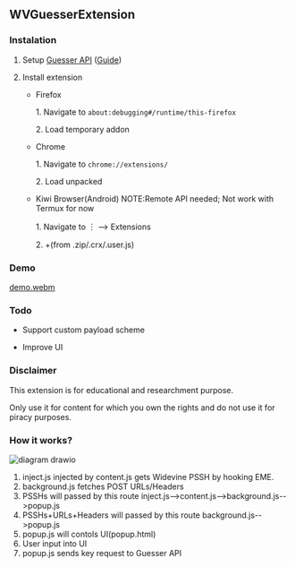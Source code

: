 ## WVGuesserExtension

### Instalation

1. Setup [Guesser API](https://github.com/nilaoda/WVCore.Server) ([Guide](https://github.com/nilaoda/Blog/discussions/58#discussioncomment-9052557))

2. Install extension
   
   * Firefox
     
     1\. Navigate to `about:debugging#/runtime/this-firefox`
     
     2\. Load temporary addon
   
   * Chrome

     1\. Navigate to `chrome://extensions/`

     2\. Load unpacked

   * Kiwi Browser(Android) NOTE:Remote API needed; Not work with Termux for now

     1\. Navigate to ︙ --> Extensions

     2\. \+(from .zip/.crx/.user.js)

### Demo
[demo.webm](https://github.com/FoxRefire/wvg/assets/155989196/f2f41e88-1fc5-4954-89d4-3dc4552258e2)


### Todo

* Support custom payload scheme

* Improve UI

### Disclaimer

This extension is for educational and researchment purpose.

Only use it for content for which you own the rights and do not use it for piracy purposes.

### How it works?

![diagram drawio](https://github.com/FoxRefire/wvg/assets/155989196/d1196125-ab07-4f5a-baed-c60d8c47bceb)
1. inject.js injected by content.js gets Widevine PSSH by hooking EME.
2. background.js fetches POST URLs/Headers
3. PSSHs will passed by this route inject.js-->content.js-->background.js-->popup.js
4. PSSHs+URLs+Headers will passed by this route background.js-->popup.js
5. popup.js will contols UI(popup.html)
6. User input into UI
7. popup.js sends key request to Guesser API
